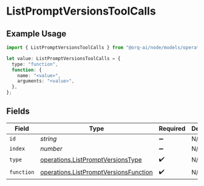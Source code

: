 # ListPromptVersionsToolCalls

## Example Usage

```typescript
import { ListPromptVersionsToolCalls } from "@orq-ai/node/models/operations";

let value: ListPromptVersionsToolCalls = {
  type: "function",
  function: {
    name: "<value>",
    arguments: "<value>",
  },
};
```

## Fields

| Field                                                                                          | Type                                                                                           | Required                                                                                       | Description                                                                                    |
| ---------------------------------------------------------------------------------------------- | ---------------------------------------------------------------------------------------------- | ---------------------------------------------------------------------------------------------- | ---------------------------------------------------------------------------------------------- |
| `id`                                                                                           | *string*                                                                                       | :heavy_minus_sign:                                                                             | N/A                                                                                            |
| `index`                                                                                        | *number*                                                                                       | :heavy_minus_sign:                                                                             | N/A                                                                                            |
| `type`                                                                                         | [operations.ListPromptVersionsType](../../models/operations/listpromptversionstype.md)         | :heavy_check_mark:                                                                             | N/A                                                                                            |
| `function`                                                                                     | [operations.ListPromptVersionsFunction](../../models/operations/listpromptversionsfunction.md) | :heavy_check_mark:                                                                             | N/A                                                                                            |
